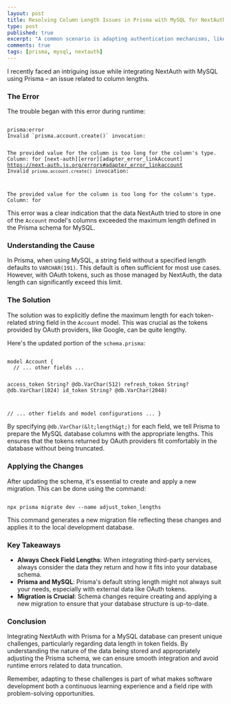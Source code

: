```yaml
---
layout: post
title: Resolving Column Length Issues in Prisma with MySQL for NextAuth
type: post
published: true
excerpt: "A common scenario is adapting authentication mechanisms, like NextAuth, to work with different database systems."
comments: true
tags: [prisma, mysql, nextauth]
---
```


I recently faced an intriguing issue while integrating NextAuth with MySQL using Prisma – an issue related to column lengths.

### The Error

The trouble began with this error during runtime:

<code>
prisma:error 
Invalid `prisma.account.create()` invocation:

The provided value for the column is too long for the column's type. Column: for
[next-auth][error][adapter_error_linkAccount] 
https://next-auth.js.org/errors#adapter_error_linkaccount 
Invalid `prisma.account.create()` invocation:

The provided value for the column is too long for the column's type. Column: for
</code>

This error was a clear indication that the data NextAuth tried to store in one of the `Account` model's columns exceeded the maximum length defined in the Prisma schema for MySQL.

### Understanding the Cause

In Prisma, when using MySQL, a string field without a specified length defaults to `VARCHAR(191)`. This default is often sufficient for most use cases. However, with OAuth tokens, such as those managed by NextAuth, the data length can significantly exceed this limit.

### The Solution

The solution was to explicitly define the maximum length for each token-related string field in the `Account` model. This was crucial as the tokens provided by OAuth providers, like Google, can be quite lengthy.

Here's the updated portion of the `schema.prisma`:

<code>
model Account {
  // ... other fields ...

  access_token      String? @db.VarChar(512)
  refresh_token     String? @db.VarChar(1024)
  id_token          String? @db.VarChar(2048)

  // ... other fields and model configurations ...
}
</code>

By specifying `@db.VarChar(&lt;length&gt;)` for each field, we tell Prisma to prepare the MySQL database columns with the appropriate lengths. This ensures that the tokens returned by OAuth providers fit comfortably in the database without being truncated.

### Applying the Changes

After updating the schema, it's essential to create and apply a new migration. This can be done using the command:

<code>
npx prisma migrate dev --name adjust_token_lengths
</code>

This command generates a new migration file reflecting these changes and applies it to the local development database.

### Key Takeaways

- **Always Check Field Lengths**: When integrating third-party services, always consider the data they return and how it fits into your database schema.
- **Prisma and MySQL**: Prisma's default string length might not always suit your needs, especially with external data like OAuth tokens.
- **Migration is Crucial**: Schema changes require creating and applying a new migration to ensure that your database structure is up-to-date.

### Conclusion

Integrating NextAuth with Prisma for a MySQL database can present unique challenges, particularly regarding data length in token fields. By understanding the nature of the data being stored and appropriately adjusting the Prisma schema, we can ensure smooth integration and avoid runtime errors related to data truncation. 

Remember, adapting to these challenges is part of what makes software development both a continuous learning experience and a field ripe with problem-solving opportunities.

